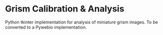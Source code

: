 Grism Calibration & Analysis
========================

Python tkinter implementation for analysis of miniature grism images. To be converted to a Pywebio implementation.